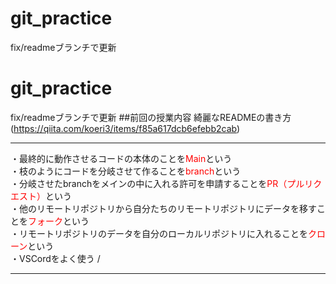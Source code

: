 # git_practice
fix/readmeブランチで更新
# git_practice
fix/readmeブランチで更新
##前回の授業内容
綺麗なREADMEの書き方(https://qiita.com/koeri3/items/f85a617dcb6efebb2cab)
***
・最終的に動作させるコードの本体のことを<font color="Red">Main</font>という<br>
・枝のようにコードを分岐させて作ることを<font color="Red">branch</font>という<br>
・分岐させたbranchをメインの中に入れる許可を申請することを<font color="Red">PR（プルリクエスト）</font>という<br>
・他のリモートリポジトリから自分たちのリモートリポジトリにデータを移すことを<font color="Red">フォーク</font>という<br>
・リモートリポジトリのデータを自分のローカルリポジトリに入れることを<font color="Red">クローン</font>という<br>
・VSCordをよく使う
/
***